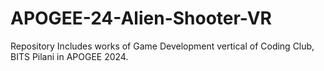 # APOGEE-24-Alien-Shooter-VR
Repository Includes works of Game Development vertical of Coding Club, BITS Pilani in APOGEE 2024.

